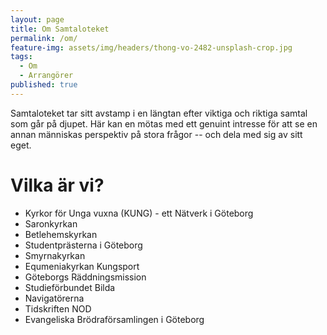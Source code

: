 ```yaml
---
layout: page
title: Om Samtaloteket
permalink: /om/
feature-img: assets/img/headers/thong-vo-2482-unsplash-crop.jpg
tags:
  - Om
  - Arrangörer
published: true
---
```


Samtaloteket tar sitt avstamp i en längtan efter viktiga och riktiga samtal som går på djupet. Här kan en mötas med ett genuint intresse
för att se en annan människas perspektiv på stora frågor -- och dela med sig av sitt eget.

# Vilka är vi?
* Kyrkor för Unga vuxna (KUNG) - ett Nätverk i Göteborg
* Saronkyrkan
* Betlehemskyrkan
* Studentprästerna i Göteborg
* Smyrnakyrkan
* Equmeniakyrkan Kungsport
* Göteborgs Räddningsmission
* Studieförbundet Bilda
* Navigatörerna
* Tidskriften NOD
* Evangeliska Brödraförsamlingen i Göteborg
